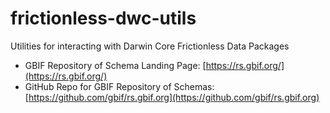 # frictionless-dwc-utils
Utilities for interacting with Darwin Core Frictionless Data Packages

* GBIF Repository of Schema Landing Page: [https://rs.gbif.org/](https://rs.gbif.org/)  
* GitHub Repo for GBIF Repository of Schemas: [https://github.com/gbif/rs.gbif.org](https://github.com/gbif/rs.gbif.org)  


